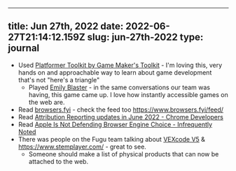 
---
title: Jun 27th, 2022 
date: 2022-06-27T21:14:12.159Z
slug: jun-27th-2022
type: journal
---
* Used [Platformer Toolkit by Game Maker's Toolkit](https://gmtk.itch.io/platformer-toolkit) - I'm loving this, very hands on and approachable way to learn about game development that's not "here's a triangle"
  * Played [Emily Blaster](https://gabriellezevin.com/emilyblastergame) - in the same conversations our team was having, this game came up. I love how instantly accessible games on the web are.
* Read [browsers.fyi](https://browsers.fyi) - check the feed too https://www.browsers.fyi/feed/
* Read [Attribution Reporting updates in June 2022 - Chrome Developers](https://developer.chrome.com/blog/attribution-reporting-updates-june-2022/)
* Read [Apple Is Not Defending Browser Engine Choice - Infrequently Noted](https://infrequently.org/2022/06/apple-is-not-defending-browser-engine-choice/)
* There was people on the Fugu team talking about [VEXcode V5](https://codev5.vex.com/) & https://www.stemplayer.com/ - great to see.
  * Someone should make a list of physical products that can now be attached to the web.

